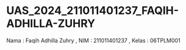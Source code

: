 # UAS_2024_211011401237_FAQIH-ADHILLA-ZUHRY
Nama : Faqih Adhilla Zuhry , NIM : 211011401237 , Kelas : 06TPLM001
